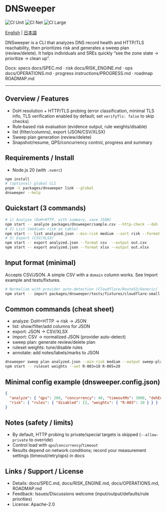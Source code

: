 # DNSweeper

![CI Unit](https://github.com/Kazu-dnssweeper/dnsweeper.ver2/actions/workflows/ci-unit.yml/badge.svg)
![CI Net](https://github.com/Kazu-dnssweeper/dnsweeper.ver2/actions/workflows/ci-net.yml/badge.svg)
![CI Large](https://github.com/Kazu-dnssweeper/dnsweeper.ver2/actions/workflows/ci-large.yml/badge.svg)

[English](README.en.md) | [日本語](README.md)

DNSweeper is a CLI that analyzes DNS record health and HTTP/TLS reachability, then prioritizes risk and generates a sweep plan (review/delete). It helps individuals and SREs quickly “see the zone state → prioritize → clean up”.

Docs: specs docs/SPEC.md · risk docs/RISK_ENGINE.md · ops docs/OPERATIONS.md · progress instructions/PROGRESS.md · roadmap ROADMAP.md

---

## Overview / Features
- DoH resolution + HTTP/TLS probing (error classification, minimal TLS info, TLS verification enabled by default; set `verifyTls: false` to skip checks)
- Rule‑based risk evaluation (evidence output, rule weights/disable)
- list (filter/columns), export (JSON/CSV/XLSX)
- Sweep plan generation (review/delete)
- Snapshot/resume, QPS/concurrency control, progress and summary

## Requirements / Install
- Node.js 20 (with `.nvmrc`)
```sh
npm install
# (optional) global CLI
pnpm -C packages/dnsweeper link --global
dnsweeper --help
```

## Quickstart (3 commands)
```sh
# 1) Analyze (DoH+HTTP, with summary, save JSON)
npm start -- analyze packages/dnsweeper/sample.csv --http-check --doh --summary --output analyzed.json --pretty
# 2) List (medium+ risk as table)
npm start -- list analyzed.json --min-risk medium --sort risk --format table
# 3) Export (CSV/XLSX)
npm start -- export analyzed.json --format csv  --output out.csv
npm start -- export analyzed.json --format xlsx --output out.xlsx
```

## Input format (minimal)
Accepts CSV/JSON. A simple CSV with a `domain` column works. See Import example and tests/fixtures.
```sh
# Normalize with provider auto-detection (Cloudflare/Route53/Generic)
npm start -- import packages/dnsweeper/tests/fixtures/cloudflare-small.csv --pretty --output cf.json
```

## Common commands (cheat sheet)
- analyze: DoH+HTTP → risk → JSON
- list: show/filter/add columns for JSON
- export: JSON → CSV/XLSX
- import: CSV → normalized JSON (provider auto-detect)
- sweep plan: generate review/delete plan
- ruleset weights: tune/disable rules
- annotate: add notes/labels/marks to JSON
```sh
dnsweeper sweep plan analyzed.json --min-risk medium --output sweep-plan.json --format json
npm start -- ruleset weights --set R-003=10 R-005=20
```

## Minimal config example (dnsweeper.config.json)
```json
{
  "analyze": { "qps": 200, "concurrency": 40, "timeoutMs": 3000, "dohEndpoint": "https://dns.google/resolve" },
  "risk": { "rules": { "disabled": [], "weights": { "R-003": 10 } } }
}
```

## Notes (safety / limits)
- By default, HTTP probing to private/special targets is skipped (`--allow-private` to override)
- Control load with `qps`/`concurrency`/`timeout`
- Results depend on network conditions; record your measurement settings (timeout/retry/qps) in docs

## Links / Support / License
- Details: docs/SPEC.md, docs/RISK_ENGINE.md, docs/OPERATIONS.md, ROADMAP.md
- Feedback: Issues/Discussions welcome (input/output/defaults/rule priorities)
- License: Apache-2.0

